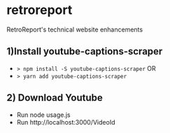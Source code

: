 # retroreport
RetroReport's technical website enhancements


## 1)Install youtube-captions-scraper

* `> npm install -S youtube-captions-scraper` OR
* `> yarn add youtube-captions-scraper`

## 2) Download Youtube 
*    Run node usage.js
*    Run http://localhost:3000/VideoId
   
     
